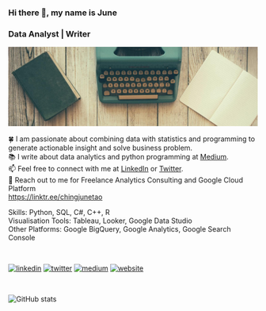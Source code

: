### Hi there 👋, my name is June
### Data Analyst | Writer

![I am GitHub Readme Generator's creator](https://raw.githubusercontent.com/chingjunetao/chingjunetao/main/assets/aboutBanner.jpg)


🍀 I am passionate about combining data with statistics and programming to generate actionable insight and solve business problem.   
📚 I write about data analytics and python programming at [Medium](https://medium.com/@chingjunetao).   
📫 Feel free to connect with me at [LinkedIn](https://www.linkedin.com/in/chingjunetao/) or [Twitter](https://twitter.com/junetaoc_).    
🌱 Reach out to me for Freelance Analytics Consulting and Google Cloud Platform  
https://linktr.ee/chingjunetao

Skills: Python, SQL, C#, C++, R     
Visualisation Tools: Tableau, Looker, Google Data Studio   
Other Platforms: Google BigQuery, Google Analytics, Google Search Console   

<br/>

[<img src='https://cdn.jsdelivr.net/npm/simple-icons@3.0.1/icons/linkedin.svg' alt='linkedin' height='40'>](https://www.linkedin.com/in/chingjunetao/)  [<img src='https://cdn.jsdelivr.net/npm/simple-icons@3.0.1/icons/twitter.svg' alt='twitter' height='40'>](https://twitter.com/chingjunetao) [<img src='https://cdn.jsdelivr.net/npm/simple-icons@3.0.1/icons/medium.svg' alt='medium' height='40'>](https://medium.com/@chingjunetao)  [<img src='https://cdn.jsdelivr.net/npm/simple-icons@3.0.1/icons/icloud.svg' alt='website' height='40'>](https://chingjunetao.github.io) 

<br/> 

![GitHub stats](https://github-readme-stats.vercel.app/api?username=chingjunetao&show_icons=true)  


<!--
**chingjunetao/chingjunetao** is a ✨ _special_ ✨ repository because its `README.md` (this file) appears on your GitHub profile.

Here are some ideas to get you started:

- 🔭 I’m currently working on ...
- 🌱 I’m currently learning ...
- 👯 I’m looking to collaborate on ...
- 🤔 I’m looking for help with ...
- 💬 Ask me about ...
- 📫 How to reach me: ...
- 😄 Pronouns: ...
- ⚡ Fun fact: ...
-->
